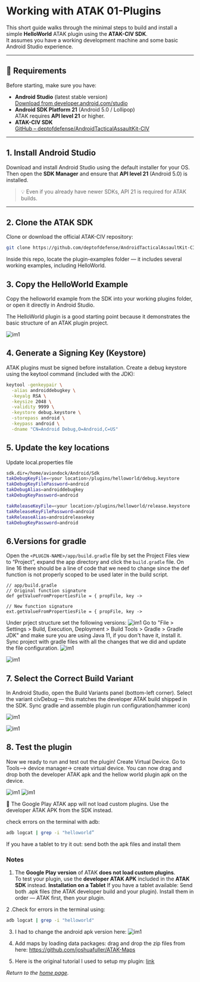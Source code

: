 # Working with ATAK 01-Plugins

This short guide walks through the minimal steps to build and install a simple **HelloWorld** ATAK plugin using the **ATAK-CIV SDK**.  
It assumes you have a working development machine and some basic Android Studio experience.

---

## 🧰 Requirements

Before starting, make sure you have:

- **Android Studio** (latest stable version)  
[Download from developer.android.com/studio](https://developer.android.com/studio)  
- **Android SDK Platform 21** (Android 5.0 / Lollipop)  
  ATAK requires **API level 21** or higher.  
- **ATAK-CIV SDK**  
[GitHub – deptofdefense/AndroidTacticalAssaultKit-CIV](https://github.com/deptofdefense/AndroidTacticalAssaultKit-CIV)

---

## 1. Install Android Studio

Download and install Android Studio using the default installer for your OS.  
Then open the **SDK Manager** and ensure that **API level 21** (Android 5.0) is installed.

> 💡 Even if you already have newer SDKs, API 21 is required for ATAK builds.

---

## 2. Clone the ATAK SDK

Clone or download the official ATAK-CIV repository:

```bash
git clone https://github.com/deptofdefense/AndroidTacticalAssaultKit-CIV.git
```
Inside this repo, locate the plugin-examples folder — it includes several working examples, including HelloWorld.

## 3. Copy the HelloWorld Example

Copy the helloworld example from the SDK into your working plugins folder, or open it directly in Android Studio.


The HelloWorld plugin is a good starting point because it demonstrates the basic structure of an ATAK plugin project.

![im1](atak01/atak0.png)


## 4. Generate a Signing Key (Keystore)

ATAK plugins must be signed before installation.
Create a debug keystore using the keytool command (included with the JDK):

```bash
keytool -genkeypair \
  -alias androiddebugkey \
  -keyalg RSA \
  -keysize 2048 \
  -validity 9999 \
  -keystore debug.keystore \
  -storepass android \
  -keypass android \
  -dname "CN=Android Debug,O=Android,C=US"
```

## 5. Update the key locations
Update local.properties file

```bash
sdk.dir=/home/aviondock/Android/Sdk
takDebugKeyFile=<your location>/plugins/helloworld/debug.keystore
takDebugKeyFilePassword=android
takDebugAlias=androiddebugkey
takDebugKeyPassword=android

takReleaseKeyFile=<your location>/plugins/helloworld/release.keystore
takReleaseKeyFilePassword=android
takReleaseAlias=androidreleasekey
takDebugKeyPassword=android
```

## 6.Versions for gradle

Open the `<PLUGIN-NAME>/app/build.gradle` file by set the Project Files view to “Project”, expand the app directory and click the `build.gradle` file. On line 16 there should be a line of code that we need to change since the def function is not properly scoped to be used later in the build script.

```
// app/build.gradle
// Original function signature
def getValueFromPropertiesFile = { propFile, key ->

// New function signature
ext.getValueFromPropertiesFile = { propFile, key ->
```
Under prject structure set the following versions:
![im1](atak01/atak01.png)
Go to "File > Settings > Build, Execution, Deployment > Build Tools > Gradle > Gradle JDK" and make sure you are using Java 11, if you don't have it, install it. Sync project with gradle files with all the changes that we did and update the file configuration.
![im1](atak01/atak02.png)


![im1](atak01/atak03.png)

## 7. Select the Correct Build Variant

In Android Studio, open the Build Variants panel (bottom-left corner). Select the variant civDebug — this matches the developer ATAK build shipped in the SDK. Sync gradle and assemble plugin run configuration(hammer icon)

![im1](atak01/atak05.png)

![im1](atak01/atak06.png)

## 8. Test the plugin

Now we ready to run and test out the plugin!
Create Virtual Device. Go to Tools—> device manager→ create virtual device. You can now drag and drop both the developer ATAK apk and the hellow world plugin apk on the device.

![im1](atak01/atak07.png)
![im1](atak01/atak08.png)

🚫 The Google Play ATAK app will not load custom plugins. Use the developer ATAK APK from the SDK instead.

check errors on the terminal with adb: 
```bash
adb logcat | grep -i "helloworld”
```

If you have a tablet to try it out: send both the apk files and install them




### Notes
1. The **Google Play version** of ATAK **does not load custom plugins**.  
To test your plugin, use the **developer ATAK APK** included in the **ATAK SDK** instead.
**Installation on a Tablet** If you have a tablet available:
Send both .apk files (the ATAK developer build and your plugin).
Install them in order — ATAK first, then your plugin.



2 .Check for errors in the terminal using:
```bash
adb logcat | grep -i "helloworld"
```
3. I had to change the android apk version here:
![im1](atak01/atak04.png)


4. Add maps by loading data packages:  drag and drop the zip files from here: https://github.com/joshuafuller/ATAK-Maps

5. Here is the original tutorial I used to setup my plugin:
   [link](https://www.riis.com/blog/atak-plugins-part-1)



_Return to the [home page](index.md)._
